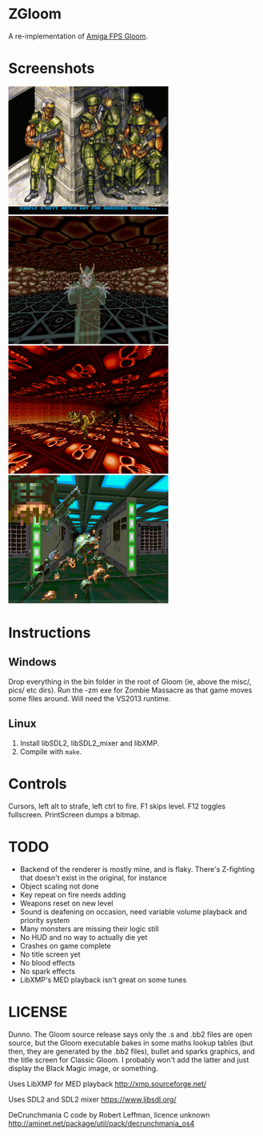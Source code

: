 # ZGloom

A re-implementation of [Amiga FPS Gloom](https://en.wikipedia.org/wiki/Gloom_(video_game)).

# Screenshots

![font.png](screenshots/font.png)
![deluxe2.png](screenshots/deluxe2.png)
![deluxe3.png](screenshots/deluxe3.png)
![organs.png](screenshots/organs.png)

# Instructions

## Windows

Drop everything in the bin folder in the root of Gloom (ie, above the misc/, pics/ etc dirs). Run the -zm exe for Zombie Massacre as that game moves some files around. 
Will need the VS2013 runtime.

## Linux

1. Install libSDL2, libSDL2_mixer and libXMP.
2. Compile with `make`.

# Controls

Cursors, left alt to strafe, left ctrl to fire. F1 skips level. F12 toggles fullscreen. PrintScreen dumps a bitmap.

# TODO
* Backend of the renderer is mostly mine, and is flaky. There's Z-fighting that doesn't exist in the original, for instance
* Object scaling not done
* Key repeat on fire needs adding
* Weapons reset on new level
* Sound is deafening on occasion, need variable volume playback and priority system
* Many monsters are missing their logic still
* No HUD and no way to actually die yet
* Crashes on game complete
* No title screen yet
* No blood effects
* No spark effects
* LibXMP's MED playback isn't great on some tunes

# LICENSE

Dunno. The Gloom source release says only the .s and .bb2 files are open source, but the Gloom executable bakes in some maths lookup tables (but then, they are generated by the .bb2 files), bullet and sparks graphics, and 
the title screen for Classic Gloom. I probably won't add the latter and just display the Black Magic image, or something.

Uses LibXMP for MED playback
http://xmp.sourceforge.net/

Uses SDL2 and SDL2 mixer
https://www.libsdl.org/

DeCrunchmania C code by Robert Leffman, licence unknown
http://aminet.net/package/util/pack/decrunchmania_os4


